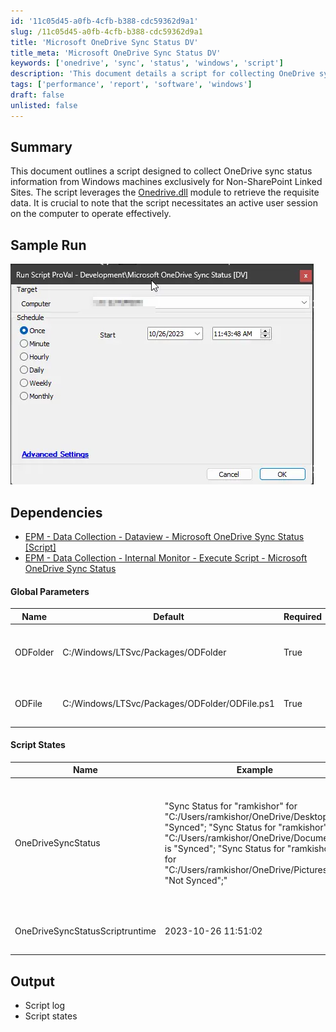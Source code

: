 ```yaml
---
id: '11c05d45-a0fb-4cfb-b388-cdc59362d9a1'
slug: /11c05d45-a0fb-4cfb-b388-cdc59362d9a1
title: 'Microsoft OneDrive Sync Status DV'
title_meta: 'Microsoft OneDrive Sync Status DV'
keywords: ['onedrive', 'sync', 'status', 'windows', 'script']
description: 'This document details a script for collecting OneDrive sync status information from Windows machines, targeting Non-SharePoint Linked Sites. The script utilizes the Onedrive.dll module and requires an active user session to function correctly.'
tags: ['performance', 'report', 'software', 'windows']
draft: false
unlisted: false
---
```


## Summary

This document outlines a script designed to collect OneDrive sync status information from Windows machines exclusively for Non-SharePoint Linked Sites. The script leverages the [Onedrive.dll](https://github.com/rodneyviana/ODSyncService) module to retrieve the requisite data. It is crucial to note that the script necessitates an active user session on the computer to operate effectively.

## Sample Run

![Sample Run](../../../static/img/docs/11c05d45-a0fb-4cfb-b388-cdc59362d9a1/image_1_1.webp)

## Dependencies

- [EPM - Data Collection - Dataview - Microsoft OneDrive Sync Status [Script]](/docs/5b97dae1-f82c-4ae4-9e21-a5c4e3b1480c)
- [EPM - Data Collection - Internal Monitor - Execute Script - Microsoft OneDrive Sync Status](/docs/b7936e96-423d-4c53-bd95-d10a6c4861f1)

#### Global Parameters

| Name      | Default                                             | Required | Description                                          |
|-----------|----------------------------------------------------|----------|------------------------------------------------------|
| ODFolder  | C:/Windows/LTSvc/Packages/ODFolder                 | True     | Path to write and execute the PowerShell script.    |
| ODFile    | C:/Windows/LTSvc/Packages/ODFolder/ODFile.ps1     | True     | Full path of the PowerShell script.                  |

#### Script States

| Name                          | Example                                                                                                                                                        | Description                                                             |
|-------------------------------|----------------------------------------------------------------------------------------------------------------------------------------------------------------|-------------------------------------------------------------------------|
| OneDriveSyncStatus            | "Sync Status for \"ramkishor\" for \"C:/Users/ramkishor/OneDrive/Desktop\" is \"Synced\"; \"Sync Status for \"ramkishor\" for \"C:/Users/ramkishor/OneDrive/Documents\" is \"Synced\"; \"Sync Status for \"ramkishor\" for \"C:/Users/ramkishor/OneDrive/Pictures\" is \"Not Synced\";" | Stores the result returned by the PowerShell script checking the OneDrive status on the endpoint. |
| OneDriveSyncStatusScriptruntime | 2023-10-26 11:51:02                                                                                                                                         | Stores the data collection time                                       |

## Output

- Script log
- Script states
